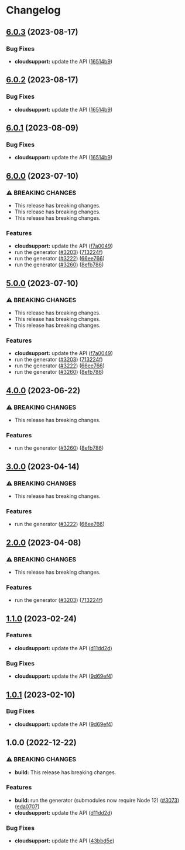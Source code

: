 # Changelog

## [6.0.3](https://github.com/googleapis/google-api-nodejs-client/compare/cloudsupport-v6.0.2...cloudsupport-v6.0.3) (2023-08-17)


### Bug Fixes

* **cloudsupport:** update the API ([16514b9](https://github.com/googleapis/google-api-nodejs-client/commit/16514b97fc4327665e325f356b7fa81267ec8b3a))

## [6.0.2](https://github.com/googleapis/google-api-nodejs-client/compare/cloudsupport-v6.0.1...cloudsupport-v6.0.2) (2023-08-17)


### Bug Fixes

* **cloudsupport:** update the API ([16514b9](https://github.com/googleapis/google-api-nodejs-client/commit/16514b97fc4327665e325f356b7fa81267ec8b3a))

## [6.0.1](https://github.com/googleapis/google-api-nodejs-client/compare/cloudsupport-v6.0.0...cloudsupport-v6.0.1) (2023-08-09)


### Bug Fixes

* **cloudsupport:** update the API ([16514b9](https://github.com/googleapis/google-api-nodejs-client/commit/16514b97fc4327665e325f356b7fa81267ec8b3a))

## [6.0.0](https://github.com/googleapis/google-api-nodejs-client/compare/cloudsupport-v5.0.0...cloudsupport-v6.0.0) (2023-07-10)


### ⚠ BREAKING CHANGES

* This release has breaking changes.
* This release has breaking changes.
* This release has breaking changes.

### Features

* **cloudsupport:** update the API ([f7a0049](https://github.com/googleapis/google-api-nodejs-client/commit/f7a0049a36fb6720cf453c69cc7feea5e4982ba5))
* run the generator ([#3203](https://github.com/googleapis/google-api-nodejs-client/issues/3203)) ([713224f](https://github.com/googleapis/google-api-nodejs-client/commit/713224fe0271843ea61b5d5cbd434ed2aa7b4d69))
* run the generator ([#3222](https://github.com/googleapis/google-api-nodejs-client/issues/3222)) ([66ee766](https://github.com/googleapis/google-api-nodejs-client/commit/66ee766a3583a2bd72b4cbdef93d25cadad2f649))
* run the generator ([#3260](https://github.com/googleapis/google-api-nodejs-client/issues/3260)) ([8efb786](https://github.com/googleapis/google-api-nodejs-client/commit/8efb7861b7da4bc1472a4b654e46f90b29fbff20))

## [5.0.0](https://github.com/googleapis/google-api-nodejs-client/compare/cloudsupport-v4.0.0...cloudsupport-v5.0.0) (2023-07-10)


### ⚠ BREAKING CHANGES

* This release has breaking changes.
* This release has breaking changes.
* This release has breaking changes.

### Features

* **cloudsupport:** update the API ([f7a0049](https://github.com/googleapis/google-api-nodejs-client/commit/f7a0049a36fb6720cf453c69cc7feea5e4982ba5))
* run the generator ([#3203](https://github.com/googleapis/google-api-nodejs-client/issues/3203)) ([713224f](https://github.com/googleapis/google-api-nodejs-client/commit/713224fe0271843ea61b5d5cbd434ed2aa7b4d69))
* run the generator ([#3222](https://github.com/googleapis/google-api-nodejs-client/issues/3222)) ([66ee766](https://github.com/googleapis/google-api-nodejs-client/commit/66ee766a3583a2bd72b4cbdef93d25cadad2f649))
* run the generator ([#3260](https://github.com/googleapis/google-api-nodejs-client/issues/3260)) ([8efb786](https://github.com/googleapis/google-api-nodejs-client/commit/8efb7861b7da4bc1472a4b654e46f90b29fbff20))

## [4.0.0](https://github.com/googleapis/google-api-nodejs-client/compare/cloudsupport-v3.0.0...cloudsupport-v4.0.0) (2023-06-22)


### ⚠ BREAKING CHANGES

* This release has breaking changes.

### Features

* run the generator ([#3260](https://github.com/googleapis/google-api-nodejs-client/issues/3260)) ([8efb786](https://github.com/googleapis/google-api-nodejs-client/commit/8efb7861b7da4bc1472a4b654e46f90b29fbff20))

## [3.0.0](https://github.com/googleapis/google-api-nodejs-client/compare/cloudsupport-v2.0.0...cloudsupport-v3.0.0) (2023-04-14)


### ⚠ BREAKING CHANGES

* This release has breaking changes.

### Features

* run the generator ([#3222](https://github.com/googleapis/google-api-nodejs-client/issues/3222)) ([66ee766](https://github.com/googleapis/google-api-nodejs-client/commit/66ee766a3583a2bd72b4cbdef93d25cadad2f649))

## [2.0.0](https://github.com/googleapis/google-api-nodejs-client/compare/cloudsupport-v1.1.0...cloudsupport-v2.0.0) (2023-04-08)


### ⚠ BREAKING CHANGES

* This release has breaking changes.

### Features

* run the generator ([#3203](https://github.com/googleapis/google-api-nodejs-client/issues/3203)) ([713224f](https://github.com/googleapis/google-api-nodejs-client/commit/713224fe0271843ea61b5d5cbd434ed2aa7b4d69))

## [1.1.0](https://github.com/googleapis/google-api-nodejs-client/compare/cloudsupport-v1.0.1...cloudsupport-v1.1.0) (2023-02-24)


### Features

* **cloudsupport:** update the API ([d11dd2d](https://github.com/googleapis/google-api-nodejs-client/commit/d11dd2d68469f9091c3d2c9ec543b0a0e24415c1))


### Bug Fixes

* **cloudsupport:** update the API ([9d69ef4](https://github.com/googleapis/google-api-nodejs-client/commit/9d69ef45bb22779a86ad12d9843b21fcf3c6752c))

## [1.0.1](https://github.com/googleapis/google-api-nodejs-client/compare/cloudsupport-v1.0.0...cloudsupport-v1.0.1) (2023-02-10)


### Bug Fixes

* **cloudsupport:** update the API ([9d69ef4](https://github.com/googleapis/google-api-nodejs-client/commit/9d69ef45bb22779a86ad12d9843b21fcf3c6752c))

## 1.0.0 (2022-12-22)


### ⚠ BREAKING CHANGES

* **build:** This release has breaking changes.

### Features

* **build:** run the generator (submodules now require Node 12) ([#3073](https://github.com/googleapis/google-api-nodejs-client/issues/3073)) ([eda0707](https://github.com/googleapis/google-api-nodejs-client/commit/eda07079dadab46a80b6f9ede618f4f43030169e))
* **cloudsupport:** update the API ([d11dd2d](https://github.com/googleapis/google-api-nodejs-client/commit/d11dd2d68469f9091c3d2c9ec543b0a0e24415c1))


### Bug Fixes

* **cloudsupport:** update the API ([43bbd5e](https://github.com/googleapis/google-api-nodejs-client/commit/43bbd5e7a355a3768239d1a0a4834e5beb0489cd))

